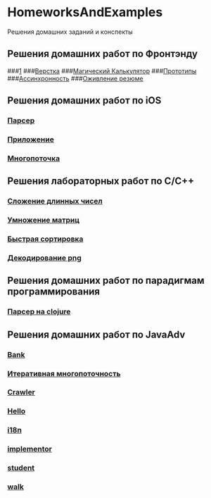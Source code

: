 # HomeworksAndExamples
Решения домашних заданий и конспекты
## Решения домашних работ по Фронтэнду
###[1]()
###[Верстка]()
###[Магический Калькулятор]()
###[Прототипы]()
###[Ассинхронность]()
###[Оживление резюме]()
## Решения домашних работ по iOS
### [Парсер](https://github.com/timartim/HomeworksAndExamples/tree/main/iOS/parser/HW1Ios.playground)
### [Приложение](https://github.com/timartim/HomeworksAndExamples/tree/main/iOS/app)
### [Многопоточка](https://github.com/timartim/HomeworksAndExamples/tree/main/iOS/multithread)
## Решения лабораторных работ по C/C++
### [Сложение длинных чисел](https://github.com/timartim/HomeworksAndExamples/tree/main/C%20and%20C%2B%2B/SumOfLongNumbers)
### [Умножение матриц](https://github.com/timartim/HomeworksAndExamples/tree/main/C%20and%20C%2B%2B/matrixMultiplication)
### [Быстрая сортировка](https://github.com/timartim/HomeworksAndExamples/tree/main/C%20and%20C%2B%2B/quickSort)
### [Декодирование png](https://github.com/timartim/HomeworksAndExamples/tree/main/C%20and%20C%2B%2B/decodingPng)
## Решения домашних работ по парадигмам программирования
### [Парсер на clojure](https://github.com/timartim/HomeworksAndExamples/blob/main/paradigms/expression.clj)
## Решения домашних работ по JavaAdv
### [Bank](https://github.com/timartim/HomeworksAndExamples/tree/main/JavaAdv/java-solutions/info/kgeorgiy/ja/kornilev/bank)
### [Итеративная многопоточность](https://github.com/timartim/HomeworksAndExamples/tree/main/JavaAdv/java-solutions/info/kgeorgiy/ja/kornilev/concurrent)
### [Crawler](https://github.com/timartim/HomeworksAndExamples/tree/main/JavaAdv/java-solutions/info/kgeorgiy/ja/kornilev/crawler)
### [Hello](https://github.com/timartim/HomeworksAndExamples/tree/main/JavaAdv/java-solutions/info/kgeorgiy/ja/kornilev/hello)
### [i18n](https://github.com/timartim/HomeworksAndExamples/tree/main/JavaAdv/java-solutions/info/kgeorgiy/ja/kornilev/i18n)
### [implementor](https://github.com/timartim/HomeworksAndExamples/tree/main/JavaAdv/java-solutions/info/kgeorgiy/ja/kornilev/implementor)
### [student](https://github.com/timartim/HomeworksAndExamples/tree/main/JavaAdv/java-solutions/info/kgeorgiy/ja/kornilev/student)
### [walk](https://github.com/timartim/HomeworksAndExamples/tree/main/JavaAdv/java-solutions/info/kgeorgiy/ja/kornilev/walk)
















